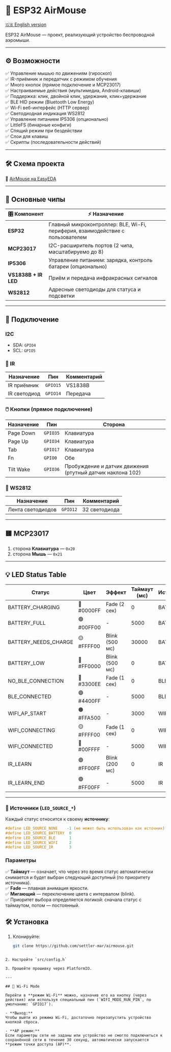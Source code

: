 # 🚀 ESP32 AirMouse

[🇬🇧 English version](./README_EN.md)

ESP32 AirMouse — проект, реализующий устройство беспроводной аэромыши.

---

## ⚙️ Возможности

✅ Управление мышью по движениям (гироскоп)  
✅ IR-приёмник и передатчик с режимом обучения  
✅ Много кнопок (прямое подключение и MCP23017)  
✅ Настраиваемые действия (мультимедиа, Android-клавиши)  
✅ Поддержка: клик, двойной клик, удержание, клик+удержание  
✅ BLE HID режим (Bluetooth Low Energy)  
✅ Wi-Fi веб-интерфейс (HTTP сервер)  
✅ Светодиодная индикация WS2812  
✅ Управление питанием IP5306 (опционально)  
✅ LittleFS (бинарные конфиги)  
✅ Спящий режим при бездействии  
✅ Слои для клавиш  
✅ Скрипты (последовательности действий)

---

## 🛠️ Схема проекта

🔗 [AirMouse на EasyEDA](https://oshwlab.com/matuhinmax/air_mouse)

---

## 🧩 Основные чипы

| 🎛️ Компонент        | ⚡ Назначение                                                                           |
|---------------------|---------------------------------------------------------------------------------------|
| **ESP32**           | Главный микроконтроллер: BLE, Wi-Fi, периферия, взаимодействие с пользователем         |
| **MCP23017**        | I2C-расширитель портов (2 чипа, масштабируемо до 8)                                    |
| **IP5306**          | Управление питанием: зарядка, контроль батареи (опционально)                           |
| **VS1838B + IR LED**| Приём и передача инфракрасных сигналов                                                 |
| **WS2812**          | Адресные светодиоды для статуса и подсветки                                            |

---

## 🔌 Подключение

### I2C
- SDA: `GPIO4`
- SCL: `GPIO5`

### 📡 IR
| Назначение   | Пин      | Комментарий      |
|---------------|----------|------------------|
| IR приёмник  | `GPIO15` | VS1838B          |
| IR светодиод | `GPIO14` | Передача         |

### 🖱️ Кнопки (прямое подключение)
| Назначение  | Пин      | Сторона         |
|-------------|----------|------------------|
| Page Down   | `GPIO35` | Клавиатура      |
| Page Up     | `GPIO34` | Клавиатура      |
| Tab         | `GPIO17` | Клавиатура      |
| Fn          | `GPIO0`  | Обе             |
| Tilt Wake   | `GPIO36` | Пробуждение и датчик движения (ртутный датчик наклона 102) |

### 🌈 WS2812
| Назначение      | Пин      | Комментарий      |
|------------------|----------|------------------|
| Лента светодиодов| `GPIO12` | 32 светодиода    |


---

## 🟨 MCP23017

1. сторона **Клавиатура** — `0x20`
2. сторона **Мышь** — `0x21`
---

## 💡 LED Status Table

| Статус                         | Цвет      | Эффект            | Таймаут (мс) | Источник | Описание            |
|--------------------------------|-----------|--------------------|--------------|----------|---------------------|
| BATTERY_CHARGING               | 🔵 #0000FF| Fade (2 сек)      | 0            | BATTERY  | Зарядка             |
| BATTERY_FULL                   | 🟢 #00FF00| -                 | 5000         | BATTERY  | Полный заряд        |
| BATTERY_NEEDS_CHARGE           | 🟡 #FFFF00| Blink (500 мс)    | 30000        | BATTERY  | Нужен заряд         |
| BATTERY_LOW                    | 🔴 #FF0000| Blink (500 мс)    | 0            | BATTERY  | Низкий заряд        |
| NO_BLE_CONNECTION              | 🔵 #3300EE| Fade (1 сек)      | 0            | BLE      | BLE не подключен    |
| BLE_CONNECTED                  | 🟣 #4400FF| -                 | 5000         | BLE      | BLE подключен       |
| WIFI_AP_START                  | 🟠 #FFA500| -                 | 3000         | WIFI     | Wi-Fi AP            |
| WIFI_CONNECTING                | 🟡 #FFFF00| Fade (1 сек)      | 0            | WIFI     | Подключение Wi-Fi   |
| WIFI_CONNECTED                 | 🔵 #00FFFF| -                 | 5000         | WIFI     | Wi-Fi подключен     |
| IR_LEARN                       | 🟣 #FF00FF| Blink (200 мс)    | 0            | IR       | Обучение IR         |
| IR_LEARN_END                   | 🟣 #FF00FF| -                 | 5000         | IR       | Обучение завершено  |

---

### 🔧 Источники (`LED_SOURCE_*`)
Каждый статус относится к своему **источнику**:

```cpp
#define LED_SOURCE_NONE    -1 (не может быть использован как источник)
#define LED_SOURCE_BATTERY  0
#define LED_SOURCE_BLE      1
#define LED_SOURCE_WIFI     2
#define LED_SOURCE_IR       3
```

### Параметры

✅ **Таймаут** — означает, что через это время статус автоматически снимается и будет выбран следующий доступный (по приоритету источника).  
✅ **Fade** — плавная анимация яркости.  
✅ **Мигающий** — переключение цвета с интервалом (blink).  
✅ Приоритет выбора определяется логикой: сначала статус с таймаутом, потом — постоянный.


## 🛠️ Установка

1. Клонируйте:
   ```bash
   git clone https://github.com/settler-mar/airmouse.git
  ```

2. Настройте `src/config.h`

3. Прошейте прошивку через PlatformIO.

---

## 📶 Wi-Fi Mode

Перейти в **режим Wi-Fi** можно, назначив его на кнопку (через действия) или используя специальный пин (`WIFI_MODE_RUN_PIN`, по умолчанию: `GPIO17`).

- **Выход:**  
  Чтобы выйти из режима Wi-Fi, достаточно перезапустить устройство кнопкой сброса.

- **AP режим:**  
  Если параметры сети не заданы или устройство не смогло подключиться к сохранённой сети в течение 30 секунд, автоматически запускается **режим точки доступа (AP)**.
